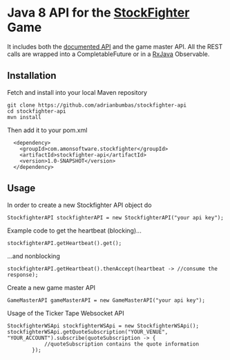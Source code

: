 # Java 8 API for the [StockFighter](https://www.stockfighter.io) Game
It includes both the [documented API](https://starfighter.readme.io/v1.0/docs) and the game master API. All the REST calls are wrapped into a CompletableFuture or in a [RxJava](https://github.com/ReactiveX/RxJava) Observable.

## Installation

Fetch and install into your local Maven repository

    git clone https://github.com/adrianbumbas/stockfighter-api
    cd stockfighter-api
    mvn install
Then add it to your pom.xml

      <dependency>
        <groupId>com.amonsoftware.stockfighter</groupId>
        <artifactId>stockfighter-api</artifactId>
        <version>1.0-SNAPSHOT</version>
      </dependency>

## Usage

In order to create a new Stockfighter API object do

    StockfighterAPI stockfighterAPI = new StockfighterAPI("your api key");

Example code to get the heartbeat (blocking)...

    stockfighterAPI.getHeartbeat().get();

...and nonblocking

    stockfighterAPI.getHeartbeat().thenAccept(heartbeat -> //consume the response);
    
Create a new game master API

    GameMasterAPI gameMasterAPI = new GameMasterAPI("your api key");

Usage of the Ticker Tape Websocket API

    StockfighterWSApi stockfighterWSApi = new StockfighterWSApi();
    stockfighterWSApi.getQuoteSubscription("YOUR_VENUE", "YOUR_ACCOUNT").subscribe(quoteSubscription -> {
                //quoteSubscription contains the quote information
            });
       
